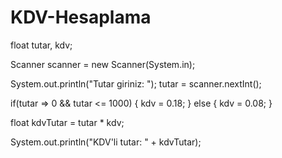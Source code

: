 # KDV-Hesaplama

float tutar, kdv;

Scanner scanner = new Scanner(System.in);

System.out.println("Tutar giriniz: ");
tutar = scanner.nextInt();

if(tutar => 0 && tutar <= 1000)
{
  kdv = 0.18;
}
else
{
  kdv = 0.08;
}

float kdvTutar = tutar * kdv;

System.out.println("KDV'li tutar: " + kdvTutar);
